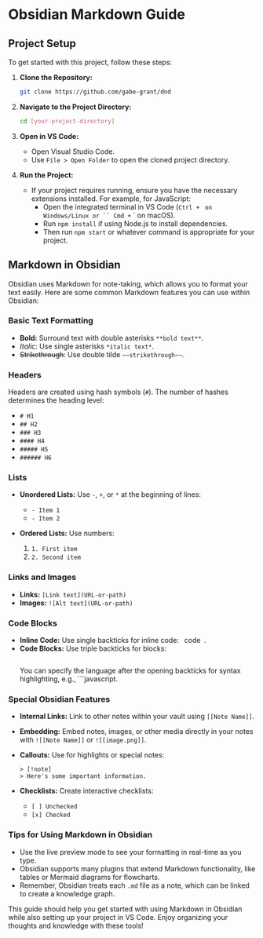 
# Obsidian Markdown Guide


## Project Setup

To get started with this project, follow these steps:

1. **Clone the Repository:**
   ```sh
   git clone https://github.com/gabe-grant/dnd
   ```

2. **Navigate to the Project Directory:**
   ```sh
   cd [your-project-directory]
   ```

3. **Open in VS Code:**
   - Open Visual Studio Code.
   - Use `File > Open Folder` to open the cloned project directory.

4. **Run the Project:**
   - If your project requires running, ensure you have the necessary extensions installed. For example, for JavaScript:
     - Open the integrated terminal in VS Code (`Ctrl + ` ` on Windows/Linux or `` Cmd + ` ` on macOS).
     - Run `npm install` if using Node.js to install dependencies.
     - Then run `npm start` or whatever command is appropriate for your project.

## Markdown in Obsidian

Obsidian uses Markdown for note-taking, which allows you to format your text easily. Here are some common Markdown features you can use within Obsidian:

### Basic Text Formatting

- **Bold:** Surround text with double asterisks `**bold text**`.
- *Italic:* Use single asterisks `*italic text*`.
- ~~Strikethrough~~: Use double tilde `~~strikethrough~~`.

### Headers

Headers are created using hash symbols (`#`). The number of hashes determines the heading level:

- `# H1`
- `## H2`
- `### H3`
- `#### H4`
- `##### H5`
- `###### H6`

### Lists

- **Unordered Lists:** Use `-`, `+`, or `*` at the beginning of lines:
  - `- Item 1`
  - `- Item 2`

- **Ordered Lists:** Use numbers:
  1. `1. First item`
  2. `2. Second item`

### Links and Images

- **Links:** `[Link text](URL-or-path)`
- **Images:** `![Alt text](URL-or-path)`

### Code Blocks

- **Inline Code:** Use single backticks for inline code: ` `code` `.
- **Code Blocks:** Use triple backticks for blocks:
  ``` 
  ```
  You can specify the language after the opening backticks for syntax highlighting, e.g., ```javascript.

### Special Obsidian Features

- **Internal Links:** Link to other notes within your vault using `[[Note Name]]`.
- **Embedding:** Embed notes, images, or other media directly in your notes with `![[Note Name]]` or `![[image.png]]`.
- **Callouts:** Use for highlights or special notes:
  ```
  > [!note]  
  > Here's some important information.
  ```

- **Checklists:** Create interactive checklists:
  - `[ ] Unchecked`
  - `[x] Checked`

### Tips for Using Markdown in Obsidian

- Use the live preview mode to see your formatting in real-time as you type.
- Obsidian supports many plugins that extend Markdown functionality, like tables or Mermaid diagrams for flowcharts.
- Remember, Obsidian treats each `.md` file as a note, which can be linked to create a knowledge graph.

This guide should help you get started with using Markdown in Obsidian while also setting up your project in VS Code. Enjoy organizing your thoughts and knowledge with these tools!
```